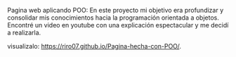 Pagina web aplicando POO:
En este proyecto mi objetivo era profundizar y consolidar mis conocimientos hacia la programación orientada a objetos. 
Encontré un video en youtube con una explicación espectacular y me decidí a realizarla.

  visualizalo: https://riro07.github.io/Pagina-hecha-con-POO/.
